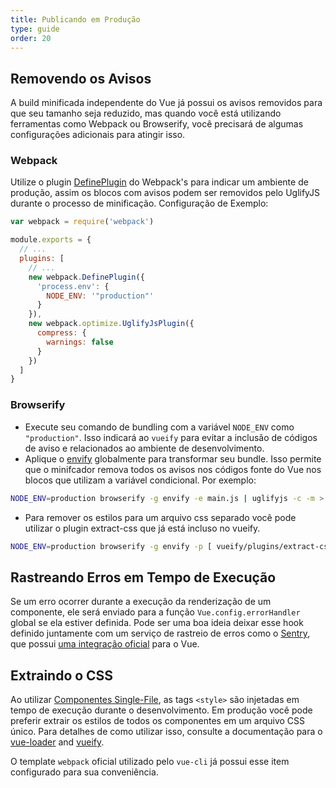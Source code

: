 ```yaml
---
title: Publicando em Produção
type: guide
order: 20
---
```


## Removendo os Avisos

A build minificada independente do Vue já possui os avisos removidos para que seu tamanho seja reduzido, mas quando você está utilizando ferramentas como Webpack ou Browserify, você precisará de algumas configurações adicionais para atingir isso.

### Webpack

Utilize o plugin [DefinePlugin](http://webpack.github.io/docs/list-of-plugins.html#defineplugin) do Webpack's para indicar um ambiente de produção,  assim os blocos com avisos podem ser removidos pelo UglifyJS durante o processo de minificação. Configuração de Exemplo:

``` js
var webpack = require('webpack')

module.exports = {
  // ...
  plugins: [
    // ...
    new webpack.DefinePlugin({
      'process.env': {
        NODE_ENV: '"production"'
      }
    }),
    new webpack.optimize.UglifyJsPlugin({
      compress: {
        warnings: false
      }
    })
  ]
}
```

### Browserify

- Execute seu comando de bundling com a variável `NODE_ENV` como `"production"`. Isso indicará ao `vueify` para evitar a inclusão de códigos de aviso e relacionados ao ambiente de desenvolvimento.
- Aplique o [envify](https://github.com/hughsk/envify) globalmente para transformar seu bundle. Isso permite que o minifcador remova todos os avisos nos códigos fonte do Vue nos blocos que utilizam a variável condicional. Por exemplo:


``` bash
NODE_ENV=production browserify -g envify -e main.js | uglifyjs -c -m > build.js
```

- Para remover os estilos para um arquivo css separado você pode utilizar o plugin extract-css que já está incluso no vueify.

``` bash
NODE_ENV=production browserify -g envify -p [ vueify/plugins/extract-css -o build.css ] -e main.js | uglifyjs -c -m > build.js
```

## Rastreando Erros em Tempo de Execução

Se um erro ocorrer durante a execução da renderização de um componente, ele será enviado para a função `Vue.config.errorHandler` global se ela estiver definida. Pode ser uma boa ideia deixar esse hook definido juntamente com um serviço de rastreio de erros como o [Sentry](https://sentry.io), que possui [uma integração oficial](https://sentry.io/for/vue/) para o Vue.

## Extraindo o CSS

Ao utilizar [Componentes Single-File](./single-file-components.html), as tags `<style>` são injetadas em tempo de execução durante o desenvolvimento. Em produção você pode preferir extrair os estilos de todos os componentes em um arquivo CSS único. Para detalhes de como utilizar isso, consulte a documentação para o [vue-loader](http://vue-loader.vuejs.org/en/configurations/extract-css.html) and [vueify](https://github.com/vuejs/vueify#css-extraction).

O template `webpack` oficial utilizado pelo `vue-cli` já possui esse item configurado para sua conveniência.
